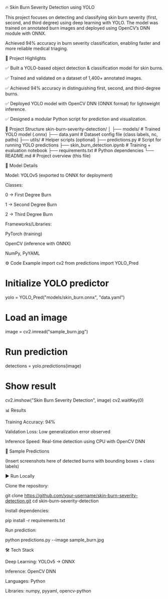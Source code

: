 🔥 Skin Burn Severity Detection using YOLO

This project focuses on detecting and classifying skin burn severity (first, second, and third degree) using deep learning with YOLO.
The model was trained on annotated burn images and deployed using OpenCV’s DNN module with ONNX.

Achieved 94% accuracy in burn severity classification, enabling faster and more reliable medical triaging.

📌 Project Highlights

✅ Built a YOLO-based object detection & classification model for skin burns.

✅ Trained and validated on a dataset of 1,400+ annotated images.

✅ Achieved 94% accuracy in distinguishing first, second, and third-degree burns.

✅ Deployed YOLO model with OpenCV DNN (ONNX format) for lightweight inference.

✅ Designed a modular Python script for prediction and visualization.

📂 Project Structure
skin-burn-severity-detection/
│
├── models/                      # Trained YOLO model (.onnx)
├── data.yaml                    # Dataset config file (class labels, nc, paths)
├── utils/                       # Helper scripts (optional)
├── predictions.py               # Script for running YOLO predictions
├── skin_burn_detection.ipynb    # Training + evaluation notebook
├── requirements.txt             # Python dependencies
└── README.md                    # Project overview (this file)

🧠 Model Details

Model: YOLOv5 (exported to ONNX for deployment)

Classes:

0 → First Degree Burn

1 → Second Degree Burn

2 → Third Degree Burn

Frameworks/Libraries:

PyTorch (training)

OpenCV (inference with ONNX)

NumPy, PyYAML

⚙️ Code Example
import cv2
from predictions import YOLO_Pred

# Initialize YOLO predictor
yolo = YOLO_Pred("models/skin_burn.onnx", "data.yaml")

# Load an image
image = cv2.imread("sample_burn.jpg")

# Run prediction
detections = yolo.predictions(image)

# Show result
cv2.imshow("Skin Burn Severity Detection", image)
cv2.waitKey(0)

📊 Results

Training Accuracy: 94%

Validation Loss: Low generalization error observed

Inference Speed: Real-time detection using CPU with OpenCV DNN

📸 Sample Predictions

(Insert screenshots here of detected burns with bounding boxes + class labels)

▶️ Run Locally

Clone the repository:

git clone https://github.com/your-username/skin-burn-severity-detection.git
cd skin-burn-severity-detection


Install dependencies:

pip install -r requirements.txt


Run prediction:

python predictions.py --image sample_burn.jpg

🛠️ Tech Stack

Deep Learning: YOLOv5 → ONNX

Inference: OpenCV DNN

Languages: Python

Libraries: numpy, pyyaml, opencv-python
